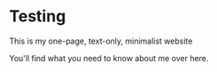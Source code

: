 # Testing
This is my one-page, text-only, minimalist website

You'll find what you need to know about me over here.

